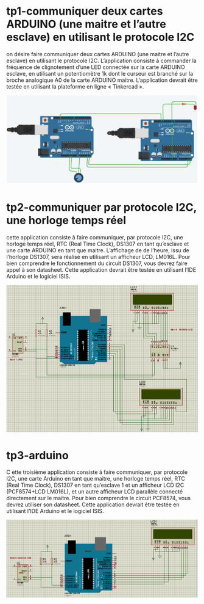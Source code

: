 
# tp1-communiquer deux cartes ARDUINO (une maitre et l’autre esclave) en utilisant le protocole I2C

on désire faire communiquer deux cartes ARDUINO (une maitre et l’autre esclave) en utilisant le protocole I2C. L’application
consiste à commander la fréquence de clignotement d’une LED connectée sur la carte
ARDUINO esclave, en utilisant un potentiomètre 1k dont le curseur est branché sur la
broche analogique A0 de la carte ARDUINO maitre.
L’application devrait être testée en utilisant la plateforme en ligne « Tinkercad ».

<img src="images/app1.png"></img>

# tp2-communiquer par protocole I2C, une horloge temps réel

cette  application consiste à faire communiquer, par protocole I2C, une horloge temps réel, RTC (Real Time Clock),
DS1307 en tant qu’esclave et une carte ARDUINO en tant que maitre. L’affichage de
de l’heure, issu de l’horloge DS1307, sera réalisé en utilisant un afficheur LCD, LM016L.
Pour bien comprendre le fonctionnement du circuit DS1307, vous devrez faire appel à
son datasheet.
Cette application devrait être testée en utilisant l’IDE Arduino et le logiciel ISIS.

<img src="images/app2.png"></img>

# tp3-arduino

C ette troisième application consiste à faire
communiquer, par protocole I2C, une carte Arduino en tant que maitre, une horloge
temps réel, RTC (Real Time Clock), DS1307 en tant qu’esclave 1 et un afficheur LCD
I2C (PCF8574+LCD LM016L), et un autre afficheur LCD parallèle connecté directement
sur le maitre. Pour bien comprendre le circuit PCF8574, vous devrez utiliser son
datasheet.
Cette application devrait être testée en utilisant l’IDE Arduino et le logiciel ISIS.

<img src="images/app3.png"></img>